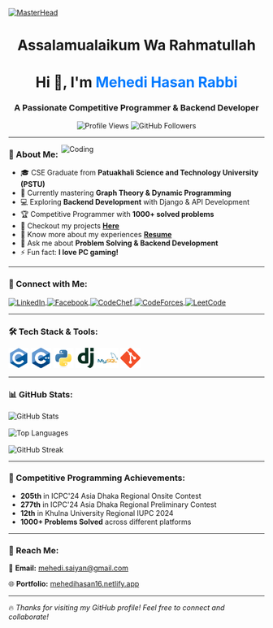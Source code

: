 [![MasterHead](https://mir-s3-cdn-cf.behance.net/project_modules/max_1200/54b6c068097599.5b50bca476b9b.gif)](https://mehedihasan16.netlify.app/)

<h1 align="center">Assalamualaikum Wa Rahmatullah</h1>
<h1 align="center">Hi 👋, I'm <span style="color:#007bff">Mehedi Hasan Rabbi</span></h1>
<h3 align="center">A Passionate Competitive Programmer & Backend Developer</h3>

<p align="center">
    <img src="https://komarev.com/ghpvc/?username=Mehedi-Hasan-Rabbi&label=Profile%20views&color=0e75b6&style=flat" alt="Profile Views" />
    <img src="https://img.shields.io/github/followers/Mehedi-Hasan-Rabbi?label=Followers&style=social" alt="GitHub Followers" />
</p>

---

<img align="right" alt="Coding" width="400" src="https://cdn.dribbble.com/users/1162077/screenshots/3848914/programmer.gif">

### 🚀 About Me:
- 🎓 CSE Graduate from **Patuakhali Science and Technology University (PSTU)**
- 🌱 Currently mastering **Graph Theory & Dynamic Programming**
- 💻 Exploring **Backend Development** with Django & API Development
- 🏆 Competitive Programmer with **1000+ solved problems**
- 📂 Checkout my projects **[Here](https://github.com/Mehedi-Hasan-Rabbi?tab=repositories)**
- 📄 Know more about my experiences **[Resume](https://drive.google.com/file/d/1mVAaM9GfI5lezK5b3ebsdjO_LxHXNqNF/view?usp=sharing)**
- 💬 Ask me about **Problem Solving & Backend Development**
- ⚡ Fun fact: **I love PC gaming!**

---

### 🔗 Connect with Me:
<p align="left">
    <a href="https://linkedin.com/in/ultr4-instinct" target="blank">
        <img align="center" src="https://raw.githubusercontent.com/rahuldkjain/github-profile-readme-generator/master/src/images/icons/Social/linked-in-alt.svg" alt="LinkedIn" height="30" width="40" />
    </a>
    <a href="https://fb.com/mehedi.dragon.warrior" target="blank">
        <img align="center" src="https://raw.githubusercontent.com/rahuldkjain/github-profile-readme-generator/master/src/images/icons/Social/facebook.svg" alt="Facebook" height="30" width="40" />
    </a>
    <a href="https://www.codechef.com/users/ultr4_instinct" target="blank">
        <img align="center" src="https://cdn.jsdelivr.net/npm/simple-icons@3.1.0/icons/codechef.svg" alt="CodeChef" height="30" width="40" />
    </a>
    <a href="https://codeforces.com/profile/_ultrainstinct_" target="blank">
        <img align="center" src="https://raw.githubusercontent.com/rahuldkjain/github-profile-readme-generator/master/src/images/icons/Social/codeforces.svg" alt="CodeForces" height="30" width="40" />
    </a>
    <a href="https://www.leetcode.com/ultr4_instinct" target="blank">
        <img align="center" src="https://raw.githubusercontent.com/rahuldkjain/github-profile-readme-generator/master/src/images/icons/Social/leet-code.svg" alt="LeetCode" height="30" width="40" />
    </a>
</p>

---

### 🛠 Tech Stack & Tools:
<p align="left">
    <img src="https://raw.githubusercontent.com/devicons/devicon/master/icons/c/c-original.svg" alt="C" width="40" height="40"/>
    <img src="https://raw.githubusercontent.com/devicons/devicon/master/icons/cplusplus/cplusplus-original.svg" alt="C++" width="40" height="40"/>
    <img src="https://raw.githubusercontent.com/devicons/devicon/master/icons/python/python-original.svg" alt="Python" width="40" height="40"/>
    <img src="https://raw.githubusercontent.com/devicons/devicon/master/icons/django/django-plain.svg" alt="Django" width="40" height="40"/>
    <img src="https://raw.githubusercontent.com/devicons/devicon/master/icons/mysql/mysql-original-wordmark.svg" alt="MySQL" width="40" height="40"/>
    <img src="https://raw.githubusercontent.com/devicons/devicon/master/icons/git/git-original.svg" alt="Git" width="40" height="40"/>
</p>

---

### 📊 GitHub Stats:
<p>
    <img align="center" src="https://github-readme-stats.vercel.app/api?username=Mehedi-Hasan-Rabbi&show_icons=true&theme=radical" alt="GitHub Stats" />
</p>

<p>
    <img align="center" src="https://github-readme-stats.vercel.app/api/top-langs?username=Mehedi-Hasan-Rabbi&show_icons=true&locale=en&layout=compact&theme=radical" alt="Top Languages" />
</p>

<p>
    <img align="center" src="https://github-readme-streak-stats.herokuapp.com/?user=Mehedi-Hasan-Rabbi&theme=radical" alt="GitHub Streak" />
</p>

---

### 🌟 Competitive Programming Achievements:
- **205th** in ICPC'24 Asia Dhaka Regional Onsite Contest
- **277th** in ICPC'24 Asia Dhaka Regional Preliminary Contest
- **12th** in Khulna University Regional IUPC 2024
- **1000+ Problems Solved** across different platforms

---

### 📩 Reach Me:
📧 **Email:** [mehedi.saiyan@gmail.com](mailto:mehedi.saiyan@gmail.com)

🌐 **Portfolio:** [mehedihasan16.netlify.app](https://mehedihasan16.netlify.app/)

---

🔥 *Thanks for visiting my GitHub profile! Feel free to connect and collaborate!*
